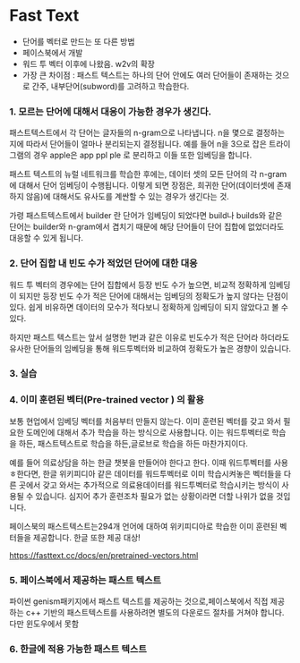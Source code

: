 # Fast Text

- 단어를 벡터로 만드는 또 다른 방법
- 페이스북에서 개발
- 워드 투 벡터 이후에 나왔음. w2v의 확장
- 가장 큰 차이점 : 패스트 텍스트는 하나의 단어 안에도 여러 단어들이 존재하는 것으로 간주, 내부단어(subword)를 고려하고 학습한다. 

### 1. 모르는 단어에 대해서 대응이 가능한 경우가 생긴다. 

패스트텍스트에서 각 단어는 글자들의 n-gram으로 나타냅니다.  n을 몇으로 결정하는지에 따라서 단어들이 얼마나 분리되는지 결정됩니다. 예를 들어 n을 3으로 잡은 트라이그램의 경우 apple은 app ppl ple 로 분리하고 이들 또한 임베딩을 합니다. 

패스트 텍스트의 뉴럴 네트워크를 학습한 후에는, 데이터 셋의 모든 단어의 각 n-gram 에 대해서 단어 임베딩이 수행됩니다. 이렇게 되면 장점은, 희귀한 단어(데이터셋에 존재하지 않음)에 대해서도 유사도를 계싼할 수 있는 경우가 생긴다는 것.

가령 패스트텍스트에서 builder 란 단어가 임베딩이 되었다면 build나 builds와 같은 단어는 builder와 n-gram에서 겹치기 때문에 해당 단어들이 단어 집합에 없었더라도 대응할 수 있게 됩니다. 



### 2. 단어 집합 내 빈도 수가 적었던 단어에 대한 대응

워드 투 벡터의 경우에는 단어 집합에서 등장 빈도 수가 높으면, 비교적 정확하게 임베딩이 되지만 등장 빈도 수가 적은 단어에 대해서는 임베딩의 정확도가 높지 않다는 단점이 있다. 쉽게 비유하면 데이터의 모수가 적다보니 정확하게 임베딩이 되지 않았다고 볼 수 있다. 

하지만 패스트 텍스트는 앞서 설명한 1번과 같은 이유로 빈도수가 적은 단어라 하더라도 유사한 단어들의 임베딩을 통해 워드투벡터와 비교하여 정확도가 높은 경향이 있습니다. 

### 3. 실습



### 4. 이미 훈련된 벡터(Pre-trained vector ) 의 활용

보통 현업에서 임베딩 벡터를 처음부터 만들지 않는다. 이미 훈련된 벡터를 갖고 와서 필요한 도메인에 대해서 추가 학습을 하는 방식으로 사용합니다. 이는 워드투벡터로 학습을 하든, 패스트텍스트로 학습을 하든,글로브로 학습을 하든 마찬가지이다. 

예를 들어 의료상담을 하는 한글 챗봇을 만들어야 한다고 한다. 이때 워드투벡터를 사용ㅎ한다면, 한글 위키피디아 같은 데이터를 워드투벡터로 이미 학습시켜놓은 벡터들을 다른 곳에서 갖고 와서는 추가적으로 의료용데이터를 워드투벡터로 학습시키는 방식이 사용될 수 있습니다. 심지어 추가 훈련조차 필요가 없는 상황이라면 더할 나위가 없을 것입니다. 

페이스북의 패스트텍스트는294개 언어에 대하여 위키피디아로 학습한 이미 훈련된 벡터들을 제공합니다. 한글 또한 제공 대상!

https://fasttext.cc/docs/en/pretrained-vectors.html

### 5. 페이스북에서 제공하는 패스트 텍스트

파이썬 genism패키지에서 패스트 텍스트를 제공하는 것으로,페이스북에서 직접 제공하는 c++ 기반의 패스트텍스트를 사용하려면 별도의 다운로드 절차를 거쳐야 합니다. 다만 윈도우에서 못함



### 6. 한글에 적용 가능한 패스트 텍스트



 











